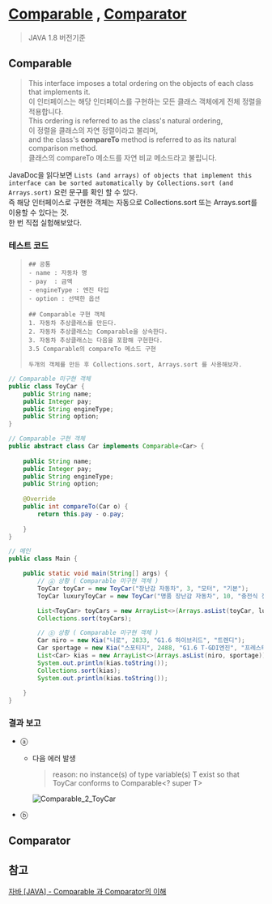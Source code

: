 # [Comparable](https://docs.oracle.com/javase/8/docs/api/java/lang/Comparable.html)  , [Comparator](https://docs.oracle.com/javase/8/docs/api/java/util/Comparator.html)
> JAVA 1.8 버전기준
## Comparable
> This interface imposes a total ordering on the objects of each class that implements it.  
> 이 인터페이스는 해당 인터페이스를 구현하는 모든 클래스 객체에게 전체 정렬을 적용합니다.  
> This ordering is referred to as the class's natural ordering,     
> 이 정렬을 클래스의 자연 정렬이라고 불리며,  
> and the class's **compareTo** method is referred to as its natural comparison method.  
> 클래스의 compareTo 메소드를 자연 비교 메소드라고 불립니다.

JavaDoc을 읽다보면 `Lists (and arrays) of objects that implement this interface can be sorted automatically by Collections.sort (and Arrays.sort)` 
요런 문구를 확인 할 수 있다.  
즉 해당 인터페이스로 구현한 객체는 자동으로 Collections.sort 또는 Arrays.sort를 이용할 수 있다는 것.  
한 번 직접 실험해보았다.

### 테스트 코드

>     ## 공통
>     - name : 자동차 명
>     - pay  : 금액
>     - engineType : 엔진 타입
>     - option : 선택한 옵션
>
>     ## Comparable 구현 객체
>     1. 자동차 추상클래스를 만든다.
>     2. 자동차 추상클래스는 Comparable을 상속한다.
>     3. 자동차 추상클래스는 다음을 포함해 구현한다.
>     3.5 Comparable의 compareTo 메소드 구현 
> 
>     두개의 객체를 만든 후 Collections.sort, Arrays.sort 를 사용해보자.

```java
// Comparable 미구현 객체
public class ToyCar {
    public String name;
    public Integer pay;
    public String engineType;
    public String option;
}
```

```java
// Comparable 구현 객체 
public abstract class Car implements Comparable<Car> {
    
    public String name;
    public Integer pay;
    public String engineType;
    public String option;
    
    @Override
    public int compareTo(Car o) {
        return this.pay - o.pay;
        
    }
}
```

```java
// 메인 
public class Main {

    public static void main(String[] args) {
        // ⓐ 상황 ( Comparable 미구현 객체 )
        ToyCar toyCar = new ToyCar("장난감 자동차", 3, "모터", "기본");
        ToyCar luxuryToyCar = new ToyCar("명품 장난감 자동차", 10, "충전식 전기 모터", "최상");

        List<ToyCar> toyCars = new ArrayList<>(Arrays.asList(toyCar, luxuryToyCar));
        Collections.sort(toyCars);

        // ⓑ 상황 ( Comparable 미구현 객체 )
        Car niro = new Kia("니로", 2833, "G1.6 하이브리드", "트렌디");
        Car sportage = new Kia("스포티지", 2488, "G1.6 T-GDI엔진", "프레스티지");
        List<Car> kias = new ArrayList<>(Arrays.asList(niro, sportage));
        System.out.println(kias.toString());
        Collections.sort(kias);
        System.out.println(kias.toString());
        
    }
}
```

### 결과 보고
- ⓐ
  - 다음 에러 발생  
    >    reason: no instance(s) of type variable(s) T exist so that ToyCar conforms to Comparable<? super T>  
                 
    ![Comparable_2_ToyCar](https://user-images.githubusercontent.com/48544100/157258623-bad16c0c-4182-4963-b405-e129e60757b6.JPG)
- ⓑ

## Comparator




## 참고

[자바 [JAVA] - Comparable 과 Comparator의 이해](https://st-lab.tistory.com/243)
